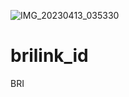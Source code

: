 ![IMG_20230413_035330](https://user-images.githubusercontent.com/130546879/231624757-16339ba5-458f-4caa-bc98-2240109323b8.jpg)
# brilink_id
BRI
